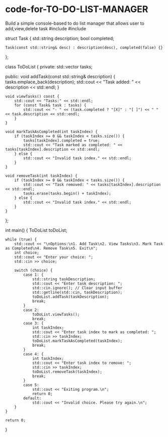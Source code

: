 # code-for-TO-DO-LIST-MANAGER
Build a simple console-based to do list manager that allows user to add,view,delete task
#include <iostream>
#include <vector>

struct Task {
    std::string description;
    bool completed;

    Task(const std::string& desc) : description(desc), completed(false) {}
};

class ToDoList {
private:
    std::vector<Task> tasks;

public:
    void addTask(const std::string& description) {
        tasks.emplace_back(description);
        std::cout << "Task added: " << description << std::endl;
    }

    void viewTasks() const {
        std::cout << "Tasks:" << std::endl;
        for (const Task& task : tasks) {
            std::cout << "- " << (task.completed ? "[X]" : "[ ]") << " " << task.description << std::endl;
        }
    }

    void markTaskAsCompleted(int taskIndex) {
        if (taskIndex >= 0 && taskIndex < tasks.size()) {
            tasks[taskIndex].completed = true;
            std::cout << "Task marked as completed: " << tasks[taskIndex].description << std::endl;
        } else {
            std::cout << "Invalid task index." << std::endl;
        }
    }

    void removeTask(int taskIndex) {
        if (taskIndex >= 0 && taskIndex < tasks.size()) {
            std::cout << "Task removed: " << tasks[taskIndex].description << std::endl;
            tasks.erase(tasks.begin() + taskIndex);
        } else {
            std::cout << "Invalid task index." << std::endl;
        }
    }
};

int main() {
    ToDoList toDoList;

    while (true) {
        std::cout << "\nOptions:\n1. Add Task\n2. View Tasks\n3. Mark Task as Completed\n4. Remove Task\n5. Exit\n";
        int choice;
        std::cout << "Enter your choice: ";
        std::cin >> choice;

        switch (choice) {
            case 1: {
                std::string taskDescription;
                std::cout << "Enter task description: ";
                std::cin.ignore(); // Clear input buffer
                std::getline(std::cin, taskDescription);
                toDoList.addTask(taskDescription);
                break;
            }
            case 2:
                toDoList.viewTasks();
                break;
            case 3: {
                int taskIndex;
                std::cout << "Enter task index to mark as completed: ";
                std::cin >> taskIndex;
                toDoList.markTaskAsCompleted(taskIndex);
                break;
            }
            case 4: {
                int taskIndex;
                std::cout << "Enter task index to remove: ";
                std::cin >> taskIndex;
                toDoList.removeTask(taskIndex);
                break;
            }
            case 5:
                std::cout << "Exiting program.\n";
                return 0;
            default:
                std::cout << "Invalid choice. Please try again.\n";
        }
    }

    return 0;
}
